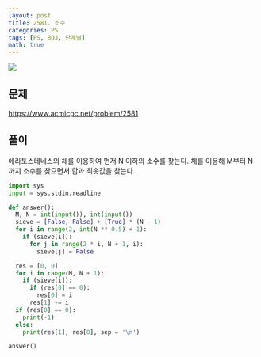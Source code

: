 ```yaml
---
layout: post
title: 2581. 소수
categories: PS
tags: [PS, BOJ, 단계별]
math: true
---
```


<img src="https://onlinejudgeimages.s3-ap-northeast-1.amazonaws.com/images/boj-og.png" />

## 문제

https://www.acmicpc.net/problem/2581

## 풀이

에라토스테네스의 체를 이용하여 먼저 N 이하의 소수를 찾는다.
체를 이용해 M부터 N까지 소수를 찾으면서 합과 최솟값을 찾는다.

```python
import sys
input = sys.stdin.readline

def answer():
  M, N = int(input()), int(input())
  sieve = [False, False] + [True] * (N - 1)
  for i in range(2, int(N ** 0.5) + 1):
    if (sieve[i]):
      for j in range(2 * i, N + 1, i):
        sieve[j] = False

  res = [0, 0]
  for i in range(M, N + 1):
    if (sieve[i]):
      if (res[0] == 0):
        res[0] = i
      res[1] += i
  if (res[0] == 0):
    print(-1)
  else:
    print(res[1], res[0], sep = '\n')

answer()

```
